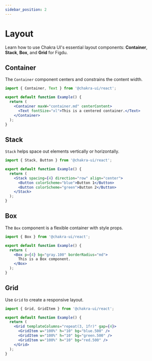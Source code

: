 ```yaml
---
sidebar_position: 2
---
```


# Layout

Learn how to use Chakra UI's essential layout components: **Container**, **Stack**, **Box**, and **Grid** for Figdu.

## Container

The `Container` component centers and constrains the content width.

```jsx title="Example: Container"
import { Container, Text } from '@chakra-ui/react';

export default function Example() {
  return (
    <Container maxW="container.md" centerContent>
      <Text fontSize="xl">This is a centered container.</Text>
    </Container>
  );
}
```

## Stack

`Stack` helps space out elements vertically or horizontally.

```jsx title="Example: Stack"
import { Stack, Button } from '@chakra-ui/react';

export default function Example() {
  return (
    <Stack spacing={4} direction="row" align="center">
      <Button colorScheme="blue">Button 1</Button>
      <Button colorScheme="green">Button 2</Button>
    </Stack>
  );
}
```

## Box

The `Box` component is a flexible container with style props.

```jsx title="Example: Box"
import { Box } from '@chakra-ui/react';

export default function Example() {
  return (
    <Box p={4} bg="gray.100" borderRadius="md">
      This is a Box component.
    </Box>
  );
}
```

## Grid

Use `Grid` to create a responsive layout.

```jsx title="Example: Grid"
import { Grid, GridItem } from '@chakra-ui/react';

export default function Example() {
  return (
    <Grid templateColumns="repeat(3, 1fr)" gap={4}>
      <GridItem w="100%" h="10" bg="blue.500" />
      <GridItem w="100%" h="10" bg="green.500" />
      <GridItem w="100%" h="10" bg="red.500" />
    </Grid>
  );
}
```